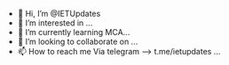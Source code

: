 - 👋 Hi, I’m @IETUpdates
- 👀 I’m interested in ...
- 🌱 I’m currently learning MCA...
- 💞️ I’m looking to collaborate on ...
- 📫 How to reach me 
Via telegram --> t.me/ietupdates ...

<!---
IETUpdates/IETUpdates is a ✨ special ✨ repository because its `README.md` (this file) appears on your GitHub profile.
You can click the Preview link to take a look at your changes.
--->
